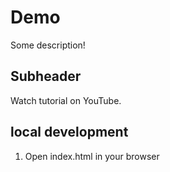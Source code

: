 # Demo 
Some description!

## Subheader

Watch tutorial on YouTube.

## local development

1. Open index.html in your browser
